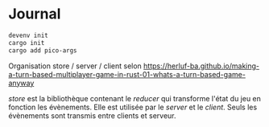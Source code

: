 # Journal

```sh
devenv init
cargo init
cargo add pico-args
```

Organisation store / server / client selon https://herluf-ba.github.io/making-a-turn-based-multiplayer-game-in-rust-01-whats-a-turn-based-game-anyway

_store_ est la bibliothèque contenant le _reducer_ qui transforme l'état du jeu en fonction les évènements. Elle est utilisée par le _server_ et le _client_. Seuls les évènements sont transmis entre clients et serveur.
